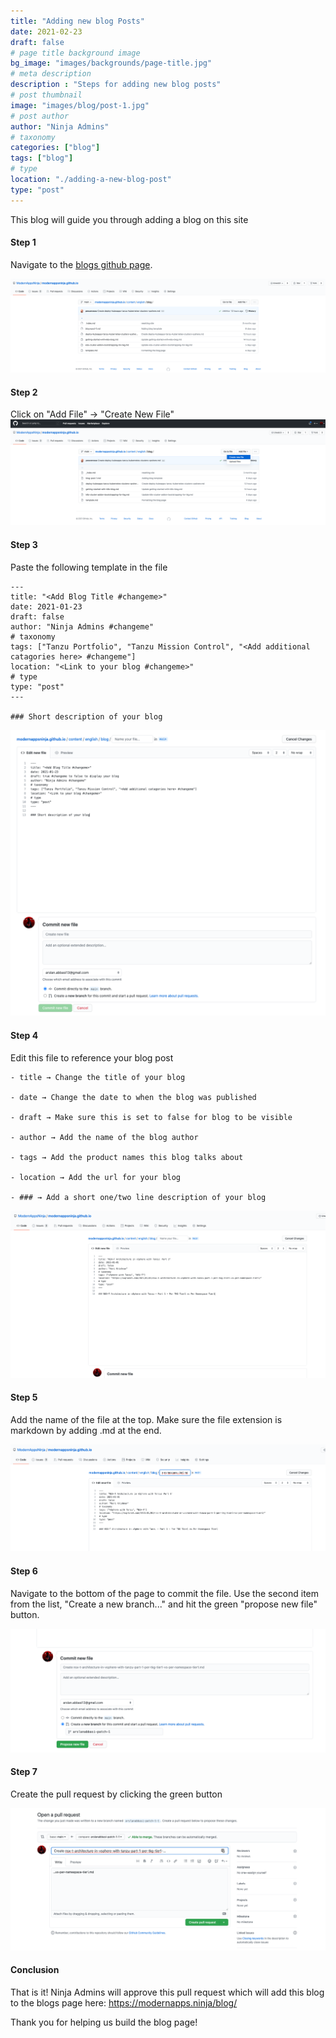 ```yaml
---
title: "Adding new blog Posts"
date: 2021-02-23
draft: false
# page title background image
bg_image: "images/backgrounds/page-title.jpg"
# meta description
description : "Steps for adding new blog posts"
# post thumbnail
image: "images/blog/post-1.jpg"
# post author
author: "Ninja Admins"
# taxonomy
categories: ["blog"]
tags: ["blog"]
# type
location: "./adding-a-new-blog-post"
type: "post"
---
```


This blog will guide you through adding a blog on this site



#### Step 1
Navigate to the [blogs github page](https://github.com/ModernAppsNinja/modernappsninja.github.io/tree/main/content/english/blog).

![](/images/blog/adding-a-new-blogpost/1.png)


#### Step 2 
Click on "Add File" → "Create New File"
![](/images/blog/adding-a-new-blogpost/2.png)
#### Step 3 
Paste the following template in the file

    ---
    title: "<Add Blog Title #changeme>"
    date: 2021-01-23
    draft: false
    author: "Ninja Admins #changeme"
    # taxonomy
    tags: ["Tanzu Portfolio", "Tanzu Mission Control", "<Add additional catagories here> #changeme"]
    location: "<Link to your blog #changeme>"
    # type
    type: "post"
    ---
    
    ### Short description of your blog

![](/images/blog/adding-a-new-blogpost/3.png)

#### Step 4
Edit this file to reference your blog post

    - title → Change the title of your blog

    - date → Change the date to when the blog was published

    - draft → Make sure this is set to false for blog to be visible

    - author → Add the name of the blog author

    - tags → Add the product names this blog talks about

    - location → Add the url for your blog

    - ### → Add a short one/two line description of your blog


![](/images/blog/adding-a-new-blogpost/4.png)

#### Step 5
Add the name of the file at the top. Make sure the file extension is markdown by adding .md at the end.

![](/images/blog/adding-a-new-blogpost/5.png)

#### Step 6
Navigate to the bottom of the page to commit the file. Use the second item from the list, "Create a new branch..." and hit the green "propose new file" button.

![](/images/blog/adding-a-new-blogpost/6.png)

#### Step 7
Create the pull request by clicking the green button

![](/images/blog/adding-a-new-blogpost/7.png)

#### Conclusion
That is it! Ninja Admins will approve this pull request which will add this blog to the blogs page here: https://modernapps.ninja/blog/

Thank you for helping us build the blog page!
